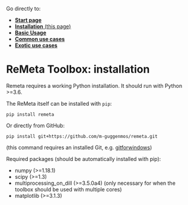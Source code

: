 Go directly to:
- [**Start page**](https://github.com/m-guggenmos/remeta/)
- [**Installation** (this page)](https://github.com/m-guggenmos/remeta/blob/master/INSTALL.md)
- [**Basic Usage**](https://github.com/m-guggenmos/remeta/blob/master/demo/basic_usage.ipynb)
- [**Common use cases**](https://github.com/m-guggenmos/remeta/blob/master/demo/common_use_cases.ipynb)
- [**Exotic use cases**](https://github.com/m-guggenmos/remeta/blob/master/demo/exotic_use_cases.ipynb)

# ReMeta Toolbox: installation

Remeta requires a working Python installation. It should run with Python >=3.6.

The ReMeta itself can be installed with `pip`:
```
pip install remeta
```

Or directly from GitHub:
```
pip install git+https://github.com/m-guggenmos/remeta.git
```
(this command requires an installed Git, e.g. [gitforwindows](https://gitforwindows.org/))


Required packages (should be automatically installed with pip):
- numpy (>=1.18.1)
- scipy (>=1.3)
- multiprocessing_on_dill (>=3.5.0a4) (only necessary for when the toolbox should be used with multiple cores)
- matplotlib (>=3.1.3)